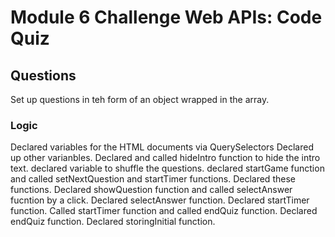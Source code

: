 # Module 6 Challenge Web APIs: Code Quiz

## Questions
Set up questions in teh form of an object wrapped in the array. 

### Logic
Declared  variables for the HTML documents via QuerySelectors
Declared up other varianbles. 
Declared and called hideIntro function to hide the intro text.
declared variable to shuffle the questions. 
declared startGame function and called setNextQuestion and startTimer functions.
Declared these functions. 
Declared showQuestion function and called selectAnswer fucntion by a click. 
Declared selectAnswer function. 
Declared startTimer function. 
Called startTimer function and called endQuiz function.
Declared endQuiz function.
Declared storingInitial function. 

